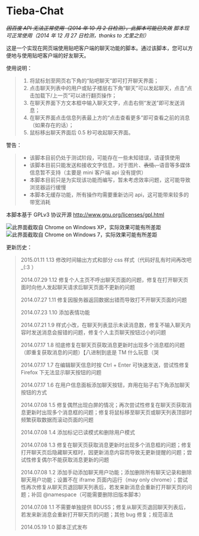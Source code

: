 Tieba-Chat
==========

~~*因百度 API 无法正常使用（2014 年 10 月 2 日检测），此脚本可能已失效*~~
*脚本现可正常使用（2014 年 12 月 27 日检测，thanks to 尤里之刻）*

这是一个实现在网页端使用贴吧客户端的聊天功能的脚本。通过该脚本，您可以方便地与使用贴吧客户端的好友聊天。

使用说明：
> 1. 将鼠标划至网页右下角的“贴吧聊天”即可打开聊天界面；
> 2. 点击聊天列表中的用户或贴子楼层右下角“聊天”可以发起聊天，点击“点击加载下/上一页”可以进行翻页操作；
> 3. 在聊天界面下方文本框中输入聊天文字，点击右侧“发送”即可发送消息；
> 4. 在聊天界面点击信息列表最上方的“点击查看更多”即可查看之前的消息（如果存在的话）；
> 5. 鼠标移出聊天界面后 0.5 秒可收起聊天界面。

警告：
> * 该脚本目前仍处于测试阶段，可能存在一些未知错误，请谨慎使用
> * 该脚本目前只能发送和接收文字信息，对于图片、~~表情、~~语音等多媒体信息暂不支持（主要是 mini 客户端 api 没有提供）
> * 本脚本目前只是为实现该功能而编写，暂未考虑效率问题，这可能导致浏览器运行缓慢
> * 本脚本无缓存功能，所有操作均需要重新访问 api，这可能带来较多的带宽消耗

本脚本基于 GPLv3 协议开源 http://www.gnu.org/licenses/gpl.html‎

![此界面截取自 Chrome on Windows XP，实际效果可能有所差距](https://cloud.githubusercontent.com/assets/8115912/3609206/db49f352-0d74-11e4-8916-626b592f1be0.png)
![此界面截取自 Chrome on Windows 7，实际效果可能有所差距](https://cloud.githubusercontent.com/assets/8115912/3609244/a5a4dcde-0d75-11e4-856d-75331d6ac318.png)

更新历史： 
> 2015.01.11 1.13 修改时间输出方式和部分 css 样式（代码好乱有时间再改吧 _(:3 ）
> 
> 2014.07.29 1.12 修复个人主页不呼出聊天页面的问题，修复在打开聊天页面时向他人发起聊天请求后聊天页面不更新的问题
> 
> 2014.07.27 1.11 修复因服务器返回数据出错而导致打不开聊天页面的问题
> 
> 2014.07.23 1.10 添加表情功能
> 
> 2014.07.21 1.9 样式小改，在聊天列表显示未读消息数，修复不输入聊天内容时发送消息会报错的问题，修复个人主页聊天按钮过小的问题
> 
> 2014.07.17 1.8 彻底修复在聊天页获取消息更新时出现多个消息框的问题（即重复获取消息的问题）【八进制到底是 TM 什么玩意（哭
> 
> 2014.07.17 1.7 在编辑聊天信息时按 Ctrl + Enter 可快速发送，尝试性修复 Firefox 下无法显示聊天按钮的问题
> 
> 2014.07.17 1.6 在用户信息面板添加聊天按钮，弃用在贴子右下角添加聊天按钮的方式
> 
> 2014.07.08 1.5 修复偶然出现白屏的情况；再次尝试性修复在聊天页获取消息更新时出现多个消息框的问题；修复将鼠标移至聊天页或聊天列表顶部时频繁获取数据而滚动页面的问题
> 
> 2014.07.08 1.4 添加标记已读模式和删除用户模式
> 
> 2014.07.08 1.3 修复在聊天页获取消息更新时出现多个消息框的问题；修复打开聊天页后隐藏聊天框时，因更新消息内容而导致无更新提醒的问题；尝试性修复偶尔不能获取消息更新的问题
> 
> 2014.07.08 1.2 添加手动添加聊天用户功能；添加删除所有聊天记录和删除聊天用户功能；设置不在 iframe 页面内运行（may only chrome）；尝试性再次修复从聊天页退回聊天列表后，若发来新消息会重新打开聊天页的问题；补回 @namespace（可能需要删除旧版本脚本）
> 
> 2014.07.08 1.1 不需要单独提供 BDUSS；修复从聊天页退回聊天列表后，若发来新消息会重新打开聊天页的问题；其他 bug 修复；规范语法
> 
> 2014.05.19 1.0 脚本正式发布
